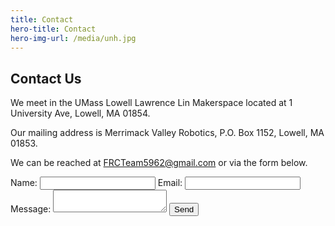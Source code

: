```yaml
---
title: Contact
hero-title: Contact
hero-img-url: /media/unh.jpg
---
```


## Contact Us

We meet in the UMass Lowell Lawrence Lin Makerspace located at 1 University Ave, Lowell, MA 01854.

Our mailing address is Merrimack Valley Robotics, P.O. Box 1152, Lowell, MA 01853.

We can be reached at [FRCTeam5962@gmail.com](mailto:FRCTeam5962@gmail.com) or via the form below.

<form action="https://formspree.io/frc_team_5962_captains@googlegroups.com" method="POST">
    <label for="name">Name: </label>
    <input type="text" name="name" id="name">
    <label for="email">Email: </label>
    <input type="email" name="email" id="email">
    <label for="msg">Message: </label>
    <textarea id="msg" name="msg"></textarea>
    <input type="submit" value="Send">
</form> 
